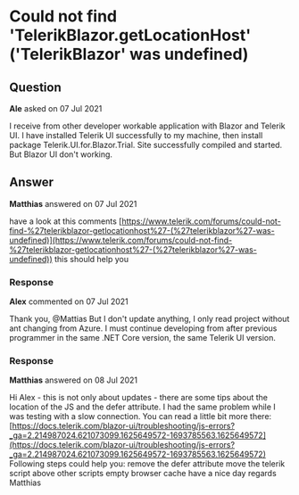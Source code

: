# Could not find 'TelerikBlazor.getLocationHost' ('TelerikBlazor' was undefined)

## Question

**Ale** asked on 07 Jul 2021

I receive from other developer workable application with Blazor and Telerik UI. I have installed Telerik UI successfully to my machine, then install package Telerik.UI.for.Blazor.Trial. Site successfully compiled and started. But Blazor UI don't working.

## Answer

**Matthias** answered on 07 Jul 2021

have a look at this comments [https://www.telerik.com/forums/could-not-find-%27telerikblazor-getlocationhost%27-(%27telerikblazor%27-was-undefined)](https://www.telerik.com/forums/could-not-find-%27telerikblazor-getlocationhost%27-(%27telerikblazor%27-was-undefined)) this should help you

### Response

**Alex** commented on 07 Jul 2021

Thank you, @Mattias But I don't update anything, I only read project without ant changing from Azure. I must continue developing from after previous programmer in the same .NET Core version, the same Telerik UI version.

### Response

**Matthias** answered on 08 Jul 2021

Hi Alex - this is not only about updates - there are some tips about the location of the JS and the defer attribute. I had the same problem while I was testing with a slow connection. You can read a little bit more there: [https://docs.telerik.com/blazor-ui/troubleshooting/js-errors?_ga=2.214987024.621073099.1625649572-1693785563.1625649572](https://docs.telerik.com/blazor-ui/troubleshooting/js-errors?_ga=2.214987024.621073099.1625649572-1693785563.1625649572) Following steps could help you: remove the defer attribute move the telerik script above other scripts empty browser cache have a nice day regards Matthias
